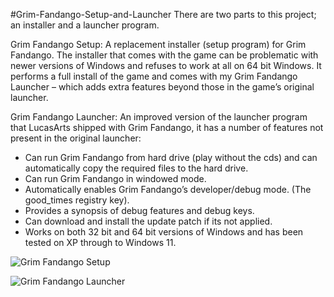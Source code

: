 #Grim-Fandango-Setup-and-Launcher
There are two parts to this project; an installer and a launcher program. 

Grim Fandango Setup:
A replacement installer (setup program) for Grim Fandango. The installer that comes with the game can be problematic with newer versions of Windows and refuses to work at all on 64 bit Windows.
It performs a full install of the game and comes with my Grim Fandango Launcher – which adds extra features beyond those in the game’s original launcher.

Grim Fandango Launcher:
An improved version of the launcher program that LucasArts shipped with Grim Fandango, it has a number of features not present in the original launcher:

* Can run Grim Fandango from hard drive (play without the cds) and can automatically copy the required files to the hard drive.
* Can run Grim Fandango in windowed mode.
* Automatically enables Grim Fandango’s developer/debug mode. (The good_times registry key).
* Provides a synopsis of debug features and debug keys.
* Can download and install the update patch if its not applied.
*  Works on both 32 bit and 64 bit versions of Windows and has been tested on XP through to Windows 11.

![Grim Fandango Setup](https://quickandeasysoftware.net/wp/wp-content/uploads/2007/10/GrimSetup.png)

![Grim Fandango Launcher](https://quickandeasysoftware.net/wp/wp-content/uploads/2007/10/GrimLauncher.png)
